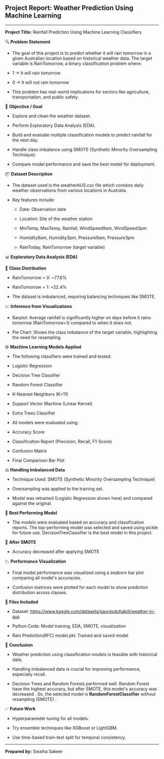 ## **Project Report: Weather Prediction Using Machine Learning**

---

**Project Title:**
Rainfall Prediction Using Machine Learning Classifiers

🔍 **Problem Statement**

- The goal of this project is to predict whether it will rain tomorrow in a given Australian location based on historical weather data. The target variable is RainTomorrow, a binary classification problem where:

- 1 → It will rain tomorrow

- 0 → It will not rain tomorrow

- This problem has real-world implications for sectors like agriculture, transportation, and public safety.

🎯 **Objective / Goal**

- Explore and clean the weather dataset.

- Perform Exploratory Data Analysis (EDA).

- Build and evaluate multiple classification models to predict rainfall for the next day.

- Handle class imbalance using SMOTE (Synthetic Minority Oversampling Technique).

- Compare model performance and save the best model for deployment.

📦 **Dataset Description**

- The dataset used is the weatherAUS.csv file which contains daily weather observations from various locations in Australia.

- Key features include:

   - Date: Observation date

   - Location: Site of the weather station

   - MinTemp, MaxTemp, Rainfall, WindSpeed9am, WindSpeed3pm

   - Humidity9am, Humidity3pm, Pressure9am, Pressure3pm

   - RainToday, RainTomorrow (target variable)

📊 **Exploratory Data Analysis (EDA)**

🧱 **Class Distribution**

- RainTomorrow = 0: ~77.6%

- RainTomorrow = 1: ~22.4%

- The dataset is imbalanced, requiring balancing techniques like SMOTE.

📈 **Inference from Visualizations**

- Barplot: Average rainfall is significantly higher on days before it rains tomorrow (RainTomorrow=1) compared to when it does not.

- Pie Chart: Shows the class imbalance of the target variable, highlighting the need for resampling.

⚙️ **Machine Learning Models Applied**

- The following classifiers were trained and tested:

- Logistic Regression

- Decision Tree Classifier

- Random Forest Classifier

- K-Nearest Neighbors (K=11)

- Support Vector Machine (Linear Kernel)

- Extra Trees Classifier

- All models were evaluated using:

- Accuracy Score

- Classification Report (Precision, Recall, F1-Score)

- Confusion Matrix

- Final Comparison Bar Plot

⚖️ **Handling Imbalanced Data**

- Technique Used: SMOTE (Synthetic Minority Oversampling Technique)

- Oversampling was applied to the training set.

- Model was retrained (Logistic Regression shown here) and compared against the original.

🧠 **Best Performing Model**

- The models were evaluated based on accuracy and classification reports. The top-performing model was selected and saved using pickle for future use. DecisionTreeClassifier is the best model in this project.

🧪 **After SMOTE**

- Accuracy decreased after applying SMOTE

📉 **Performance Visualization**

- Final model performance was visualized using a seaborn bar plot comparing all model's accuracies.

- Confusion matrices were plotted for each model to show prediction distribution across classes.

📁 **Files Included**

- Dataset: https://www.kaggle.com/datasets/gauravduttakiit/weather-in-aus

- Python Code: Model training, EDA, SMOTE, visualization

- Rain Prediction(RFC) model.pkl: Trained and saved model

📌 **Conclusion**

- Weather prediction using classification models is feasible with historical data.

- Handling imbalanced data is crucial for improving performance, especially recall.

- Decision Trees and Random Forests performed well. Random Forest have the highest accuracy, but after SMOTE, this model's accuracy was decreased . So, the selected model is  **RandomForestClassifier** without resampling (SMOTE) . 

✅ **Future Work**

- Hyperparameter tuning for all models.

- Try ensemble techniques like XGBoost or LightGBM.

- Use time-based train-test split for temporal consistency.

---
**Prepared by:**
Swalha Sakeer
